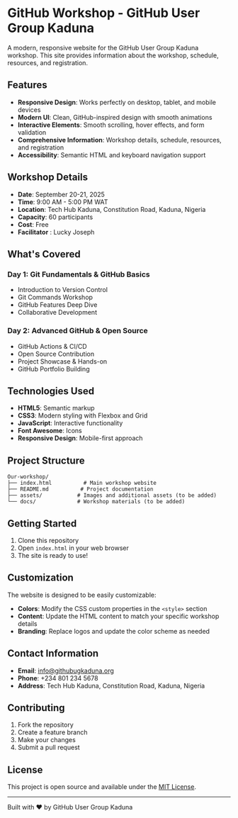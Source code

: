 # GitHub Workshop - GitHub User Group Kaduna

A modern, responsive website for the GitHub User Group Kaduna workshop. This site provides information about the workshop, schedule, resources, and registration.

## Features

- **Responsive Design**: Works perfectly on desktop, tablet, and mobile devices
- **Modern UI**: Clean, GitHub-inspired design with smooth animations
- **Interactive Elements**: Smooth scrolling, hover effects, and form validation
- **Comprehensive Information**: Workshop details, schedule, resources, and registration
- **Accessibility**: Semantic HTML and keyboard navigation support

## Workshop Details

- **Date**: September 20-21, 2025
- **Time**: 9:00 AM - 5:00 PM WAT
- **Location**: Tech Hub Kaduna, Constitution Road, Kaduna, Nigeria
- **Capacity**: 60 participants
- **Cost**: Free
- **Facilitator** : Lucky Joseph

## What's Covered

### Day 1: Git Fundamentals & GitHub Basics
- Introduction to Version Control
- Git Commands Workshop
- GitHub Features Deep Dive
- Collaborative Development

### Day 2: Advanced GitHub & Open Source
- GitHub Actions & CI/CD
- Open Source Contribution
- Project Showcase & Hands-on
- GitHub Portfolio Building

## Technologies Used

- **HTML5**: Semantic markup
- **CSS3**: Modern styling with Flexbox and Grid
- **JavaScript**: Interactive functionality
- **Font Awesome**: Icons
- **Responsive Design**: Mobile-first approach

## Project Structure

```
Our-workshop/
├── index.html          # Main workshop website
├── README.md          # Project documentation
├── assets/           # Images and additional assets (to be added)
└── docs/             # Workshop materials (to be added)
```

## Getting Started

1. Clone this repository
2. Open `index.html` in your web browser
3. The site is ready to use!

## Customization

The website is designed to be easily customizable:

- **Colors**: Modify the CSS custom properties in the `<style>` section
- **Content**: Update the HTML content to match your specific workshop details
- **Branding**: Replace logos and update the color scheme as needed

## Contact Information

- **Email**: info@githubugkaduna.org
- **Phone**: +234 801 234 5678
- **Address**: Tech Hub Kaduna, Constitution Road, Kaduna, Nigeria

## Contributing

1. Fork the repository
2. Create a feature branch
3. Make your changes
4. Submit a pull request

## License

This project is open source and available under the [MIT License](LICENSE).

---

Built with ❤️ by GitHub User Group Kaduna
